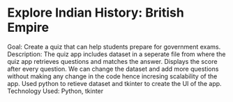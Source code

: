 # Explore Indian History: British Empire
Goal: Create a quiz that can help students prepare for government exams.
Description: The quiz app includes dataset in a seperate file from where the quiz app retrieves questions and matches the answer. Displays the score after every question. We can change the dataset and add more questions without making any change in the code hence incresing scalability of the app. Used python to retieve dataset and tkinter to create the UI of the app.
Technology Used: Python, tkinter

